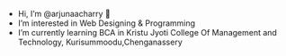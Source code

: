 - Hi, I’m @arjunaacharry 👋
- I’m interested in Web Designing & Programming
- I’m currently learning BCA in Kristu Jyoti College Of Management and Technology, Kurisummoodu,Chenganassery

<!---
arjunaacharry/arjunaacharry is a ✨ special ✨ repository because its `README.md` (this file) appears on your GitHub profile.
You can click the Preview link to take a look at your changes.
--->
